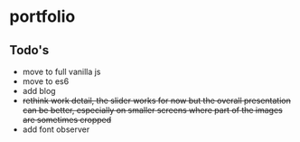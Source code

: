 # portfolio
## Todo's
- move to full vanilla js
- move to es6
- add blog
- ~~rethink work detail, the slider works for now but the overall presentation can be better, especially on smaller screens where part of the images are sometimes cropped~~
- add font observer
